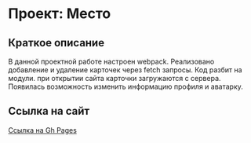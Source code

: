 # Проект: Место

## Краткое описание

В данной проектной работе настроен webpack. Реализовано добавление и удаление карточек через fetch запросы. Код разбит на модули. при открытии сайта карточки загружаются с сервера. Появилась возможность изменить информацию профиля и аватарку.


## Ссылка на сайт

[Ссылка на Gh Pages](https://mr-pooh.github.io/mesto-project/)
